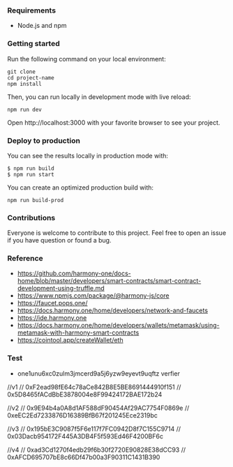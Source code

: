 ### Requirements

- Node.js and npm

### Getting started

Run the following command on your local environment:

```
git clone
cd project-name
npm install
```

Then, you can run locally in development mode with live reload:

```
npm run dev
```

Open http://localhost:3000 with your favorite browser to see your project.

### Deploy to production

You can see the results locally in production mode with:

```
$ npm run build
$ npm run start
```

You can create an optimized production build with:

```
npm run build-prod
```

### Contributions

Everyone is welcome to contribute to this project. Feel free to open an issue if you have question or found a bug.

### Reference

- https://github.com/harmony-one/docs-home/blob/master/developers/smart-contracts/smart-contract-development-using-truffle.md
- https://www.npmjs.com/package/@harmony-js/core
- https://faucet.pops.one/
- https://docs.harmony.one/home/developers/network-and-faucets
- https://ide.harmony.one
- https://docs.harmony.one/home/developers/wallets/metamask/using-metamask-with-harmony-smart-contracts
- https://cointool.app/createWallet/eth

### Test

- one1unu6xc0zulm3jmcerd9a5j6yzw9eyevt9uqftz verfier

//v1
// 0xF2ead98fE64c78aCe842B8E5BE8691444910f151
// 0x5D8465fACdBbE3878004e8F99424172BAE172b24

//v2
// 0x9E94b4a0A8d1AF588dF90454Af29AC7754F0869e
// 0xeEC2Ed7233876D16389BfB67f201245Ece2319bc

//v3
// 0x195bE3C9087f5F6e117f7FC0942D8f7C155C9714
// 0x03Dacb954172F445A3DB4F5f593Ed46F4200BF6c

//v4
// 0xad3Cd1270f4edb29f6b30f2720E90828E38dCC93
// 0xAFCD695707bE8c66Df47b00a3F90311C1431B390

